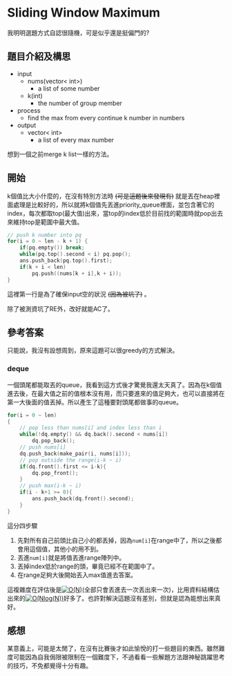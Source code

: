 # Sliding Window Maximum
我明明選題方式自認很隨機，可是似乎還是挺偏門的?
## 題目介紹及構思
- input
  - nums(vector< int>)
    - a list of some number
  - k(int)
    - the number of group member
- process
  - find the max from every continue k number in numbers 
- output
  - vector< int>
    - a list of every max number

想到一個之前merge k list一樣的方法。

## 開始
k個值比大小什麼的，在沒有特別方法時 ~~(可是這題後來發現有)~~ 就是丟在heap裡面處理是比較好的，所以就將k個值先丟進priority_queue裡面，並包含著它的index，每次都取top(最大值)出來，當top的index低於目前找的範圍時就pop出去來維持top是範圍中最大值。

```C++ =
// push k number into pq
for(i = 0 ~ len - k + 1) {
    if(pq.empty()) break;
    while(pq.top().second < i) pq.pop();
    ans.push_back(pq.top().first);
    if(k + i < len)
        pq.push((nums[k + i],k + i));
}
```
這裡第一行是為了確保input空的狀況 ~~(因為被坑了)~~ 。

除了被測資坑了RE外，改好就能AC了。

## 參考答案
只能說，我沒有設想周到，原來這題可以很greedy的方式解決。

### deque
一個頭尾都能取丟的queue，我看到這方式後才驚覺我還太天真了。因為在k個值進去後，在最大值之前的值根本沒有用，而只要進來的值足夠大，也可以直接將在第一大後面的值丟掉。所以產生了這種要對頭尾都做事的queue。

```C++ =
for(i = 0 ~ len) 
{
    // pop less than nums[i] and index less than i
    while(!dq.empty() && dq.back().second < nums[i])
        dq.pop_back();
    // push nums[i]
    dq.push_back(make_pair(i, nums[i]));
    // pop outside the range(i-k ~ i)
    if(dq.front().first <= i-k){
        dq.pop_front();
    }
    // push max(i-k ~ i)
    if(i - k+1 >= 0){
        ans.push_back(dq.front().second);
    }
}
```
這分四步驟
1. 先對所有自己前頭比自己小的都丟掉，因為`num[i]`在range中了，所以之後都會用這個值，其他小的用不到。
2. 丟進`num[i]`就是將值丟進range陣列中。
3. 丟掉index低於range的頭，畢竟已經不在範圍中了。
4. 在range足夠大後開始丟入max值進去答案。

這複雜度在評估後是<a href="https://www.codecogs.com/eqnedit.php?latex=O(N)" target="_blank"><img src="https://latex.codecogs.com/gif.latex?O(N)" title="O(N)" /></a>(全部只會丟進去一次丟出來一次)，比用資料結構估出來的<a href="https://www.codecogs.com/eqnedit.php?latex=O(Nlog(N))" target="_blank"><img src="https://latex.codecogs.com/gif.latex?O(Nlog(N))" title="O(Nlog(N))" /></a>好多了。也許對解決這題沒有差別，但就是認為能想出來真好。

## 感想
某意義上，可能是太閒了，在沒有比賽後才如此愉悅的打一些題目的東西。雖然難度可能因為自我侷限被限制在一個難度下，不過看看一些解題方法跟神秘跳躍思考的技巧，不免都覺得十分有趣。
